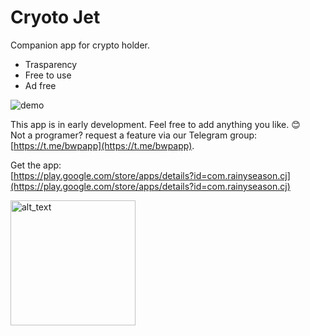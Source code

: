 # Cryoto Jet

Companion app for crypto holder.  
- Trasparency
- Free to use
- Ad free

![demo](https://imgur.com/DNn6tEe.jpg)

This app is in early development. 
Feel free to add anything you like. 😊  
Not a programer? request a feature via our Telegram group: [https://t.me/bwpapp](https://t.me/bwpapp). 

Get the app:  
[https://play.google.com/store/apps/details?id=com.rainyseason.cj](https://play.google.com/store/apps/details?id=com.rainyseason.cj)

[<img alt="alt_text" width="200px" src="https://play.google.com/intl/en_us/badges/static/images/badges/en_badge_web_generic.png" />](https://play.google.com/store/apps/details?id=com.rainyseason.cj)



